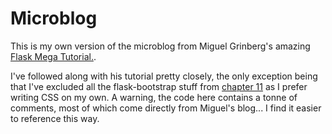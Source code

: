 # Microblog

This is my own version of the microblog from Miguel Grinberg's amazing [Flask Mega Tutorial.](https://blog.miguelgrinberg.com/post/the-flask-mega-tutorial-part-i-hello-world).  

I've followed along with his tutorial pretty closely, the only exception being that I've excluded all the flask-bootstrap stuff from [chapter 11](https://blog.miguelgrinberg.com/post/the-flask-mega-tutorial-part-xi-facelift) as I prefer writing CSS on my own. A warning, the code here contains a tonne of comments, most of which come directly from Miguel's blog... I find it easier to reference this way.  
